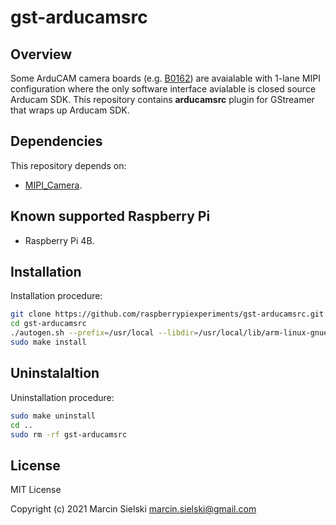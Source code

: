 # gst-arducamsrc

## Overview

Some ArduCAM camera boards (e.g. [B0162](https://www.arducam.com/product/arducam-ov9281-mipi-1mp-monochrome-global-shutter-camera-module-raspberry-pi/)) are avaialable with 1-lane MIPI configuration where the only software interface avialable is closed source Arducam SDK. This repository contains **arducamsrc** plugin for GStreamer that wraps up Arducam SDK.

## Dependencies

This repository depends on:
* [MIPI_Camera](https://github.com/ArduCAM/MIPI_Camera.git).

## Known supported Raspberry Pi

* Raspberry Pi 4B.

## Installation

Installation procedure:

```bash
git clone https://github.com/raspberrypiexperiments/gst-arducamsrc.git
cd gst-arducamsrc
./autogen.sh --prefix=/usr/local --libdir=/usr/local/lib/arm-linux-gnueabihf/
sudo make install
```

## Uninstalaltion

Uninstallation procedure:

```bash
sudo make uninstall
cd ..
sudo rm -rf gst-arducamsrc
```

## License

MIT License

Copyright (c) 2021 Marcin Sielski <marcin.sielski@gmail.com>

